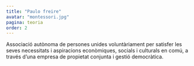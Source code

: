 ```yaml
---
title: "Paulo freire"
avatar: "montessori.jpg"
pagina: teoria
order: 2
---
```

Associació autònoma de persones unides voluntàriament per satisfer les seves necessitats i aspiracions econòmiques, socials i culturals en comú, a través d’una empresa de propietat conjunta i gestió democràtica.
